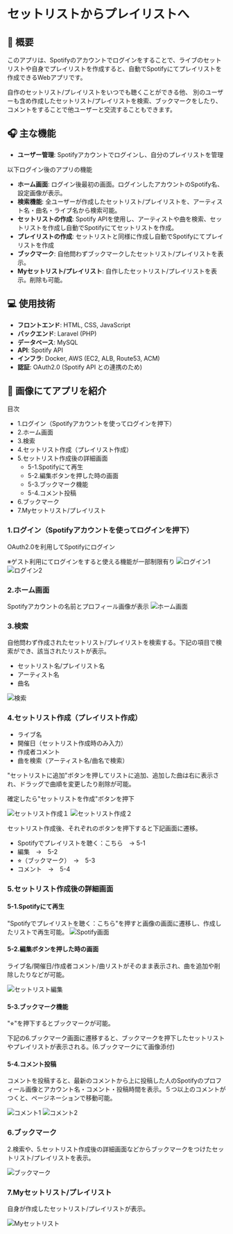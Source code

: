 # セットリストからプレイリストへ

## 📝 概要
このアプリは、Spotifyのアカウントでログインをすることで、ライブのセットリストや自身でプレイリストを作成すると、自動でSpotifyにてプレイリストを作成できるWebアプリです。  

自作のセットリスト/プレイリストをいつでも聴くことができる他、
別のユーザーも含め作成したセットリスト/プレイリストを検索、ブックマークをしたり、コメントをすることで他ユーザーと交流することもできます。
  


## 🎧 主な機能

- **ユーザー管理**: Spotifyアカウントでログインし、自分のプレイリストを管理

以下ログイン後のアプリの機能
- **ホーム画面**: ログイン後最初の画面。ログインしたアカウントのSpotify名、設定画像が表示。
- **検索機能**: 全ユーザーが作成したセットリスト/プレイリストを、アーティスト名・曲名・ライブ名から検索可能。
- **セットリストの作成**: Spotify APIを使用し、アーティストや曲を検索、セットリストを作成し自動でSpotifyにてセットリストを作成。
- **プレイリストの作成**: セットリストと同様に作成し自動でSpotifyにてプレイリストを作成  
- **ブックマーク**: 自他問わずブックマークしたセットリスト/プレイリストを表示。
- **Myセットリスト/プレイリスト**: 自作したセットリスト/プレイリストを表示。削除も可能。



## 💻 使用技術
- **フロントエンド**: HTML, CSS, JavaScript
- **バックエンド**: Laravel (PHP)
- **データベース**: MySQL
- **API**: Spotify API
- **インフラ**: Docker, AWS (EC2, ALB, Route53, ACM)
- **認証**: OAuth2.0 (Spotify API との連携のため)



## 📸 画像にてアプリを紹介
目次
- 1.ログイン（Spotifyアカウントを使ってログインを押下）
- 2.ホーム画面
- 3.検索
- 4.セットリスト作成（プレイリスト作成）
- 5.セットリスト作成後の詳細画面
  - 5-1.Spotifyにて再生
  - 5-2.編集ボタンを押した時の画面
  - 5-3.ブックマーク機能
  - 5-4.コメント投稿
- 6.ブックマーク
- 7.Myセットリスト/プレイリスト


### 1.ログイン（Spotifyアカウントを使ってログインを押下）
OAuth2.0を利用してSpotifyにログイン

※ゲスト利用にてログインをすると使える機能が一部制限有り
![ログイン1](img/ログイン画面１.png)
![ログイン2](img/ログイン画面２.png)


### 2.ホーム画面
Spotifyアカウントの名前とプロフィール画像が表示
![ホーム画面](img/ホーム画面.png)


### 3.検索
自他問わず作成されたセットリスト/プレイリストを検索する。下記の項目で検索ができ、該当されたリストが表示。
- セットリスト名/プレイリスト名
- アーティスト名
- 曲名

![検索](img/検索.png)


### 4.セットリスト作成（プレイリスト作成）
- ライブ名
- 開催日（セットリスト作成時のみ入力）
- 作成者コメント
- 曲を検索（アーティスト名/曲名で検索）

"セットリストに追加"ボタンを押してリストに追加、追加した曲は右に表示され、ドラッグで曲順を変更したり削除が可能。

確定したら"セットリストを作成"ボタンを押下

![セットリスト作成１](img/セットリスト作成１.png)
![セットリスト作成２](img/セットリスト作成２.png)


セットリスト作成後、それぞれのボタンを押下すると下記画面に遷移。
- Spotifyでプレイリストを聴く：こちら　→ 5-1
- 編集　→　5-2
- ⭐︎（ブックマーク）　→　5-3
- コメント　→　5-4


### 5.セットリスト作成後の詳細画面

#### 5-1.Spotifyにて再生
"Spotifyでプレイリストを聴く：こちら"を押すと画像の画面に遷移し、作成したリストで再生可能。
![Spotify画面](img/セットリストSpotify画面.png)


#### 5-2.編集ボタンを押した時の画面
ライブ名/開催日/作成者コメント/曲リストがそのまま表示され、曲を追加や削除したりなどが可能。

![セットリスト編集](img/セットリスト編集.png)



#### 5-3.ブックマーク機能
"⭐︎"を押下するとブックマークが可能。

下記の6.ブックマーク画面に遷移すると、ブックマークを押下したセットリストやプレイリストが表示される。(6.ブックマークにて画像添付)


#### 5-4.コメント投稿
コメントを投稿すると、最新のコメントから上に投稿した人のSpotifyのプロフィール画像とアカウント名・コメント・投稿時間を表示。５つ以上のコメントがつくと、ページネーションで移動可能。

![コメント1](img/コメント1.png) 
![コメント2](img/コメント2.png)


### 6.ブックマーク
2.検索や、5.セットリスト作成後の詳細画面などからブックマークをつけたセットリスト/プレイリストを表示。

![ブックマーク](img/ブックマーク.png)


### 7.Myセットリスト/プレイリスト
自身が作成したセットリスト/プレイリストが表示。

![Myセットリスト](img/Myセットリスト:プレイリスト.png)


